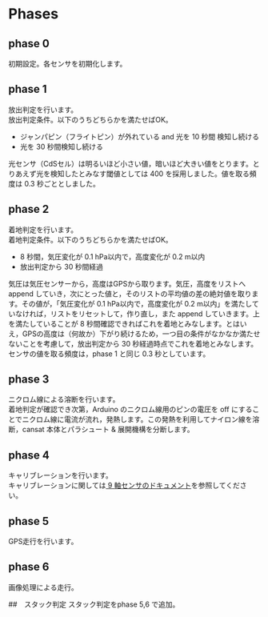 # Phases
## phase 0

初期設定。各センサを初期化します。

## phase 1

放出判定を行います。  
放出判定条件。以下のうちどちらかを満たせばOK。  
- ジャンパピン（フライトピン）が外れている and 光を 10 秒間  検知し続ける
- 光を 30 秒間検知し続ける  

光センサ（CdSセル）は明るいほど小さい値，暗いほど大きい値をとります。とりあえず光を検知したとみなす閾値としては 400 を採用しました。値を取る頻度は 0.3 秒ごととしました。

## phase 2

着地判定を行います。  
着地判定条件。以下のうちどちらかを満たせばOK。  
- 8 秒間，気圧変化が 0.1 hPa以内で，高度変化が 0.2 m以内
- 放出判定から 30 秒間経過  

気圧は気圧センサーから，高度はGPSから取ります。気圧，高度をリストへ append していき，次にとった値と，そのリストの平均値の差の絶対値を取ります。その値が，「気圧変化が 0.1 hPa以内で，高度変化が 0.2 m以内」を満たしていなければ，リストをリセットして，作り直し，また append していきます。上を満たしていることが 8 秒間確認できればこれを着地とみなします。とはいえ，GPSの高度は（何故か）下がり続けるため，一つ目の条件がなかなか満たせないことを考慮して，放出判定から 30 秒経過時点でこれを着地とみなします。センサの値を取る頻度は，phase 1 と同じ 0.3 秒としています。

## phase 3  

ニクロム線による溶断を行います。  
着地判定が確認でき次第，Arduino のニクロム線用のピンの電圧を off にすることでニクロム線に電流が流れ，発熱します。この発熱を利用してナイロン線を溶断，cansat 本体とパラシュート & 展開機構を分断します。

## phase 4 
キャリブレーションを行います。  
キャリブレーションに関しては[ 9 軸センサのドキュメント](https://github.com/tossyy/cansat2022/blob/master/documents/9ax_doc.md)を参照してください。

## phase 5 
GPS走行を行います。  

## phase 6
画像処理による走行。

##　スタック判定
スタック判定をphase 5,6 で追加。

